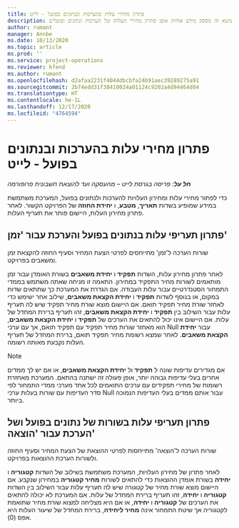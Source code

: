 ```yaml
---
title: פתרון מחירי עלות בהערכות ובנתונים בפועל - לייט
description: נושא זה מספק מידע אודות אופן פתרון מחירי העלות של הערכות ונתונים ופועלים.
author: rumant
manager: Annbe
ms.date: 10/13/2020
ms.topic: article
ms.prod: ''
ms.service: project-operations
ms.reviewer: kfend
ms.author: rumant
ms.openlocfilehash: d2afaa2231f4044dbcbfa24b91aec39289275a91
ms.sourcegitcommit: 2b74edd31f38410024a01124c9202a4d94464d04
ms.translationtype: HT
ms.contentlocale: he-IL
ms.lasthandoff: 12/17/2020
ms.locfileid: "4764594"
---
```

# <a name="resolve-cost-prices-on-estimates-and-actuals---lite"></a>פתרון מחירי עלות בהערכות ובנתונים בפועל - לייט

_**חל על**: פריסה בגרסת לייט – מהעסקה ועד להוצאת חשבונית פרופורמה_

כדי לפתור מחירי עלות ומחירון העלויות להערכות ולנתונים בפועל, המערכת משתמשת במידע שמופיע בשדות **תאריך**, **מטבע**, ו **יחידת החוזה** של הפרויקט הקשור. לאחר פתרון מחירון העלות, היישום פותר את תעריף העלות.

## <a name="resolving-cost-rates-on-actual-and-estimate-lines-for-time"></a>פתרון תעריפי עלות בנתונים בפועל והערכת עבור 'זמן'

שורות הערכה ל'זמן' מתייחסים לפרטי הצעת המחיר וסעיף החוזה להקצאת זמן ומשאבים בפרויקט.

לאחר פתרון מחירון עלות, השדות **תפקיד** ו **יחידת משאבים** בשורת האומדן עבור זמן מותאמים לשורות מחיר התפקיד במחירון. התאמה זו מניחה שאתה משתמש בממדי התמחור הסטנדרטיים עבור עלות העבודה. אם הגדרת את המערכת כך שתתאים שדות במקום, או בנוסף לשדות **תפקיד** ו **יחידת הקצאת משאבים**, שילוב אחר ישימש כדי לאחזר שורת מחיר תפקיד תואם. אם היישום מוצא שורת מחיר תפקיד שיש לה תעריף עלות עבור השילוב בין **תפקיד** ו **יחידת הקצאת משאבים**, זהו תעריף ברירת המחדל של עלות. אם היישום אינו יכול להתאים את הערכים של **תפקיד** ו **יחידת הקצאת משאבים**, הוא מאחזר שורות מחיר תפקיד עם תפקיד תואם, אך עם ערכי Null עבור **יחידת הקצאת משאבים**. לאחר שמצא רשומת מחיר תפקיד תואם, ברירת המחדל של תעריף העלות נקבעת מאותה רשומה. 

> [!NOTE]
> אם מגדירים עדיפות שונה ל **תפקיד** ול **יחידת הקצאת משאבים**, או אם יש לך ממדים אחרים בעלי עדיפות גבוהה יותר, אופן פעולה זה ישתנה בהתאם. המערכת מאחזרת רשומות של מחירי תפקידים עם ערכים התואמים לכל אחד מערכי ממדי התמחור לפי סדר העדיפות עם שורות בעלות ערכי Null עבור אותם ממדים בעלי העדיפות הנמוכה ביותר.

## <a name="resolving-cost-rates-on-actual-and-estimate-lines-for-expense"></a>פתרון תעריפי עלות בשורות של נתונים בפועל ושל הערכת עבור 'הוצאה'

שורות הערכה ל'הוצאה' מתייחסות לפרטי ההוצאת של הצעת המחיר וסעיף החוזה ולשורות הערכת ההוצאות בפרויקט.

לאחר פתרון של מחירון העלויות, המערכת משתמשת בשילוב של השדות **קטגוריה** ו **יחידה** בשורת אומדן ההוצאות כדי להתאים לשורות **מחיר קטגוריה** במחירון שנקבע. אם היישום מוצא שורת מחיר של קטגורה שיש לה תעריף עלות עבור השילוב בין השדות **קטגוריה** ו **יחידה**, זהו תעריף ברירת המחדל של עלות. אם המערכת לא יכולה להתאים את הערכים של **קטגוריה** ו **יחידה**, או אם היא מצליחה למצוא שורת מחיר שתואמת לקטגוריה אך שיטת התמחור אינה **מחיר ליחידה**, ברירת המחדל של שיעור העלות היא אפס (0).
